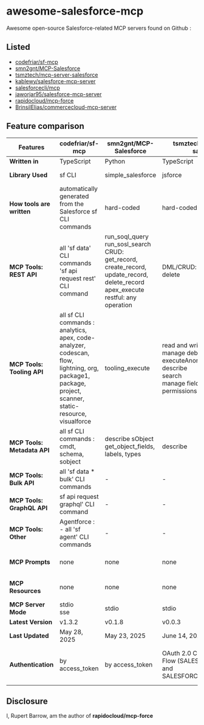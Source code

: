 # awesome-salesforce-mcp

Awesome open-source Salesforce-related MCP servers found on Github :

## Listed

- [codefriar/sf-mcp](https://github.com/codefriar/sf-mcp)
- [smn2gnt/MCP-Salesforce](https://github.com/smn2gnt/MCP-Salesforce)
- [tsmztech/mcp-server-salesforce](https://github.com/tsmztech/mcp-server-salesforce)
- [kablewy/salesforce-mcp-server](https://github.com/kablewy/salesforce-mcp-server)
- [salesforcecli/mcp](https://github.com/salesforcecli/mcp)
- [jaworjar95/salesforce-mcp-server](https://github.com/jaworjar95/salesforce-mcp-server)
- [rapidocloud/mcp-force](https://github.com/rapidocloud/mcp-force)
- [BrinsilElias/commercecloud-mcp-server](https://github.com/BrinsilElias/commercecloud-mcp-server)

## Feature comparison


| Features                    | codefriar/sf-mcp                                                                                                                                        | smn2gnt/MCP-Salesforce                                                                                                                       | tsmztech/mcp-server-salesforce                                                                                            | kablewy/salesforce-mcp-server                   | salesforcecli/mcp                                                                   | jaworjar95/salesforce-mcp-server                                                      | rapidocloud/mcp-force                                | BrinsilElias/commercecloud-mcp-server                                                                                       |
| ----------------------------- | --------------------------------------------------------------------------------------------------------------------------------------------------------- | ---------------------------------------------------------------------------------------------------------------------------------------------- | --------------------------------------------------------------------------------------------------------------------------- | ------------------------------------------------- | ------------------------------------------------------------------------------------- | --------------------------------------------------------------------------------------- | ------------------------------------------------------ | ----------------------------------------------------------------------------------------------------------------------------- |
| **Written in**              | TypeScript                                                                                                                                              | Python                                                                                                                                       | TypeScript                                                                                                                | TypeScript                                      | TypeScript                                                                          | TypeScript                                                                            | TypeScript                                           | TypeScript                                                                                                                  |
| **Library Used**            | sf CLI                                                                                                                                                  | simple_salesforce                                                                                                                            | jsforce                                                                                                                   | jsforce                                         | jsforce                                                                             | jsforce                                                                               | rapidocloud/mcp-tools                                | none                                                                                                                        |
| **How tools are written**   | automatically generated from the Salesforce sf CLI commands                                                                                             | hard-coded                                                                                                                                   | hard-coded                                                                                                                | hard-coded                                      | hard-coded                                                                          | hard-coded                                                                            | automatically generated from Postman API collections | hard-coded                                                                                                                  |
| **MCP Tools: REST API**     | all 'sf data' CLI commands<br>'sf api request rest' CLI command                                                                                         | run_soql_query<br>run_sosl_search<br>CRUD: get_record, create_record, update_record, delete_record<br>apex_execute<br>restful: any operation | DML/CRUD: get, create, update, delete                                                                                     | search<br>query                                 | data query                                                                          | records (CRUD)<br>soql, sosl                                                          | all entry points of REST API                         | -                                                                                                                           |
| **MCP Tools: Tooling API**  | all sf CLI commands : analytics, apex, code-analyzer, codescan, flow, lightning, org, package1, package, project, scanner, static-resource, visualforce | tooling_execute                                                                                                                              | read and write apex<br>manage debug logs<br>executeAnonymous<br>describe<br>search<br>manage fields and their permissions | tooling_query                                   | metadata deploy and retrieve<br>list orgs<br>test apex and agents<br>assign permset | apex execute<br>get logs<br>run tests<br>metadata (deploy, retrieve)                  | all entry points of Tooling API                      | -                                                                                                                           |
| **MCP Tools: Metadata API** | all sf CLI commands : cmdt, schema, sobject                                                                                                             | describe sObject<br>get_object_fields, labels, types                                                                                         | describe                                                                                                                  | sobject describe<br>metadata.read               | -                                                                                   | metadata (list, describe)                                                             | all entry points of Metadata API                     | -                                                                                                                           |
| **MCP Tools: Bulk API**     | all 'sf data * bulk' CLI commands                                                                                                                       | -                                                                                                                                            | -                                                                                                                         | -                                               | -                                                                                   | -                                                                                     | all entry points of Bulk v2 API                      | -                                                                                                                           |
| **MCP Tools: GraphQL API**  | sf api request graphql' CLI command                                                                                                                     | -                                                                                                                                            | -                                                                                                                         | -                                               | -                                                                                   | -                                                                                     | all entry points of GraphQL API                      | -                                                                                                                           |
| **MCP Tools: Other**        | Agentforce :<br>- all 'sf agent' CLI commands                                                                                                           | -                                                                                                                                            | -                                                                                                                         | -                                               | -                                                                                   | -                                                                                     | -                                                    | Commerce Cloud API (OCAPI) :<br>all shop API entry points<br>all data API tools entry points                                |
| **MCP Prompts**             | none                                                                                                                                                    | none                                                                                                                                         | none                                                                                                                      | none                                            | none                                                                                | none                                                                                  | code dependency analysis (experimental)              | none                                                                                                                        |
| **MCP Resources**           | none                                                                                                                                                    | none                                                                                                                                         | none                                                                                                                      | none                                            | none                                                                                | none                                                                                  | code dependency viewer (experimental)                | none                                                                                                                        |
| **MCP Server Mode**         | stdio<br>sse                                                                                                                                            | stdio                                                                                                                                        | stdio                                                                                                                     | stdio                                           | stdio                                                                               | stdio                                                                                 | stdio<br>sse                                         | stdio                                                                                                                       |
| **Latest Version**          | v1.3.2                                                                                                                                                  | v0.1.8                                                                                                                                       | v0.0.3                                                                                                                    | none                                            | 0.10.1                                                                              | 1.0.4                                                                                 | 1.0.0-alpha.2                                        | none                                                                                                                        |
| **Last Updated**            | May 28, 2025                                                                                                                                            | May 23, 2025                                                                                                                                 | June 14, 2025                                                                                                             | June 7, 2025                                    | June 28, 2025                                                                       | June 21, 2025                                                                         | June 27, 2025                                        | June 24, 2025                                                                                                               |
| **Authentication**          | by access_token                                                                                                                                         | by access_token                                                                                                                              | OAuth 2.0 Client Credentials Flow (SALESFORCE_CLIENT_ID and SALESFORCE_CLIENT_SECRET)                                     | SF_USERNAME, SF_PASSWORD, and SF_SECURITY_TOKEN | sf cli auth methods, feature to allowlist a list of orgs                            | SF_USERNAME, SF_PASSWORD, and SF_SECURITY_TOKEN, or SF_CLIENT_ID and SF_REFRESH_TOKEN | by access_token                                      | Salesforce CommerceCloud OCAPI configuration (instanceUrl, OAuthUrl, siteId, clientId, clientSecret, userId, securityToken) |

## Disclosure

I, Rupert Barrow, am the author of **rapidocloud/mcp-force**